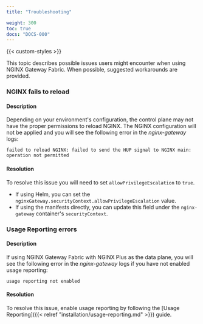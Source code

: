 ```yaml
---
title: "Troubleshooting"

weight: 300
toc: true
docs: "DOCS-000"
---
```


{{< custom-styles >}}

This topic describes possible issues users might encounter when using NGINX Gateway Fabric. When possible, suggested workarounds are provided.

### NGINX fails to reload

#### Description

Depending on your environment's configuration, the control plane may not have the proper permissions to reload NGINX. The NGINX configuration will not be applied and you will see the following error in the _nginx-gateway_ logs:

`failed to reload NGINX: failed to send the HUP signal to NGINX main: operation not permitted`

#### Resolution

To resolve this issue you will need to set `allowPrivilegeEscalation` to `true`.

- If using Helm, you can set the `nginxGateway.securityContext.allowPrivilegeEscalation` value.
- If using the manifests directly, you can update this field under the `nginx-gateway` container's `securityContext`.

### Usage Reporting errors

#### Description

If using NGINX Gateway Fabric with NGINX Plus as the data plane, you will see the following error in the _nginx-gateway_ logs if you have not enabled usage reporting:

`usage reporting not enabled`

#### Resolution

To resolve this issue, enable usage reporting by following the [Usage Reporting]({{< relref "installation/usage-reporting.md" >}}) guide.
